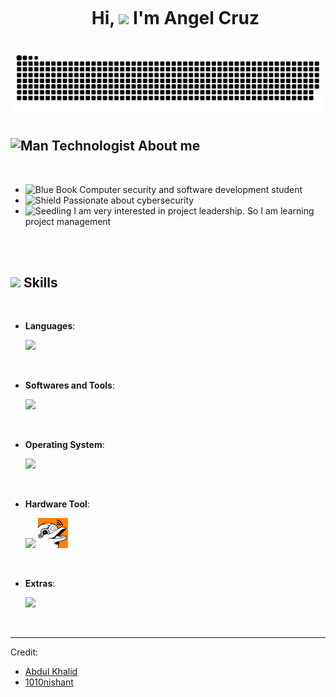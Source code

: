 <!--h1 without bottom border-->
<div id="user-content-toc">
  <ul align="center">
    <summary><h1 style="display: inline-block"><b>Hi, </b> </b><img src="https://media.giphy.com/media/hvRJCLFzcasrR4ia7z/giphy.gif" width="35"> <b>I'm Angel Cruz</b></summary>
  </ul>
</div>

<!--- snake -->
<div align="center">
  <img  src="https://github.com/1999AZZAR/1999AZZAR/blob/readme/resources/img/grid-snake.svg"
       alt="snake" /></a>
</div>

## <picture><img src="https://raw.githubusercontent.com/Tarikul-Islam-Anik/Animated-Fluent-Emojis/master/Emojis/People/Man%20Technologist.png" alt="Man Technologist" width="25" height="25" /></picture> **About me**

<br>

- <img src="https://raw.githubusercontent.com/Tarikul-Islam-Anik/Animated-Fluent-Emojis/master/Emojis/Objects/Blue%20Book.png" alt="Blue Book" width="25" height="25" /> Computer security and software development student
- <img src="https://raw.githubusercontent.com/Tarikul-Islam-Anik/Animated-Fluent-Emojis/master/Emojis/Objects/Shield.png" alt="Shield" width="25" height="25" /> Passionate about cybersecurity
- <img src="https://raw.githubusercontent.com/Tarikul-Islam-Anik/Animated-Fluent-Emojis/master/Emojis/Animals/Seedling.png" alt="Seedling" width="25" height="25" /> I am very interested in project leadership. So I am learning project management

<br><br>

## <img src="https://media2.giphy.com/media/QssGEmpkyEOhBCb7e1/giphy.gif?cid=ecf05e47a0n3gi1bfqntqmob8g9aid1oyj2wr3ds3mg700bl&rid=giphy.gif" width ="25"><b> Skills</b>
<br>

<p align="center">

- **Languages**:
    
    <img src="https://skillicons.dev/icons?i=c,cpp,python" />

<br>   
    
- **Softwares and Tools**:

    <img src="https://skillicons.dev/icons?i=git,github,vscode,clion" />

<br>   
    
- **Operating System**:

    <img src="https://skillicons.dev/icons?i=windows,linux,kali" />

<br>

- **Hardware Tool**:

    <img src="https://skillicons.dev/icons?i=arduino,raspberrypi" />
    <img  src="https://github.com/Angel-crypt/Angel-crypt/blob/main/57576566.png"
       alt="flipper" />

<br>

- **Extras**:

    <img src="https://skillicons.dev/icons?i=figma,obsidian" /> 


</p>

<br>

----------------------------------------------------------------------
Credit: 
- [Abdul Khalid](https://github.com/0xabdulkhalid)
- [1010nishant](https://github.com/1010nishant)
